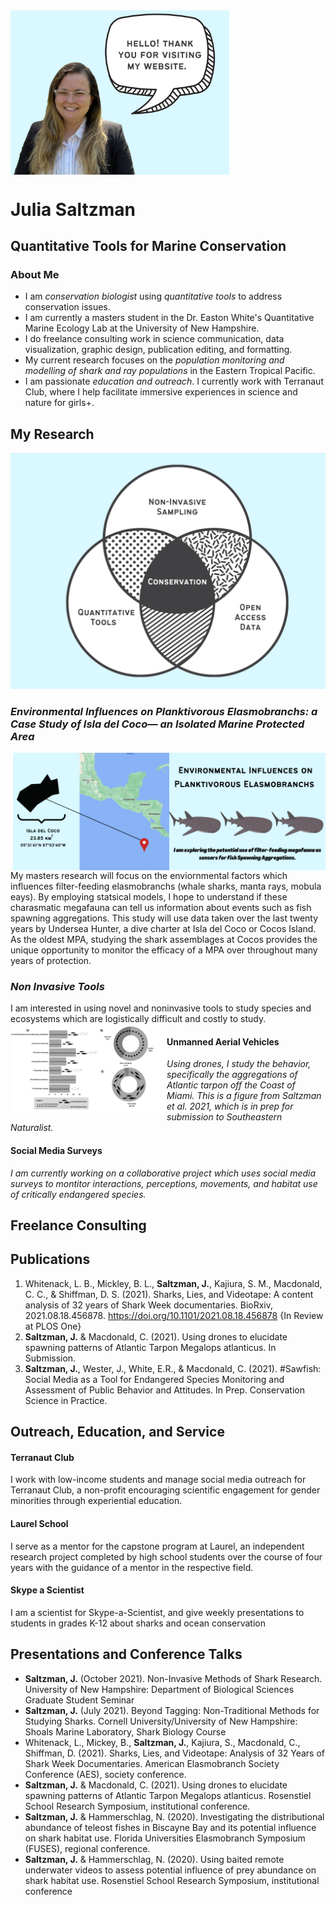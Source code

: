 <img align="center" width="350" src="Audience%20Engagement%20Venn%20Diagram%20(3).png">


# Julia Saltzman 
## Quantitative Tools for Marine Conservation 

### About Me 
- I am _conservation biologist_ using _quantitative tools_ to address conservation issues. 
- I am currently a masters student in the Dr. Easton White's Quantitative Marine Ecology Lab at the University of New Hampshire. 
- I do freelance consulting work in science communication, data visualization, graphic design, publication editing, and formatting. 
- My current research focuses on the _population monitoring and modelling of shark and ray populations_ in the Eastern Tropical Pacific.
- I am passionate _education and outreach_. I currently work with Terranaut Club, where I help facilitate immersive experiences in science and nature for girls+.



## My Research 
![(text)](Website_Venn.png)

###  _Environmental Influences on Planktivorous Elasmobranchs: a Case Study of Isla del Coco— an Isolated Marine Protected Area_

<img align="right" width="250" src="WhaleSharks.png">
<img align="right" width="250" src="Cocos.png">

My masters research will focus on the enviornmental factors which influences filter-feeding elasmobranchs (whale sharks, manta rays, mobula eays). By employing statsical models, I hope to understand if these charasmatic megafauna can tell us information about events such as fish spawning aggregations. This study will use data taken over the last twenty years by Undersea Hunter, a dive charter at Isla del Coco or Cocos Island. As the oldest MPA, studying the shark assemblages at Cocos provides the unique opportunity to monitor the efficacy of a MPA over throughout many years of protection. 

### _Non Invasive Tools_

I am interested in using novel and noninvasive tools to study species and ecosystems which are logistically difficult and costly to study. 
<img align="left" width="250" src="Tarpon%20Figure%201.jpg">
#### Unmanned Aerial Vehicles
_Using drones, I study the behavior, specifically the aggregations of Atlantic tarpon off the Coast of Miami. This is a figure from Saltzman et al. 2021, which is in prep for submission to Southeastern Naturalist._


#### Social Media Surveys 
_I am currently working on a collaborative project which uses social media surveys to montitor interactions, perceptions, movements, and habitat use of critically endangered species._

## Freelance Consulting 

## Publications 
1. Whitenack, L. B., Mickley, B. L., **Saltzman, J.**, Kajiura, S. M., Macdonald, C. C., & Shiffman, D. S. (2021). Sharks, Lies, and Videotape: A content analysis of 32 years of Shark Week documentaries. BioRxiv, 2021.08.18.456878. https://doi.org/10.1101/2021.08.18.456878 {In Review at PLOS One}
2. **Saltzman, J.** & Macdonald, C. (2021). Using drones to elucidate spawning patterns of Atlantic Tarpon Megalops atlanticus. In Submission. 
3. **Saltzman, J.**, Wester, J., White, E.R., & Macdonald, C. (2021). #Sawfish: Social Media as a Tool for Endangered Species Monitoring and Assessment of Public Behavior and Attitudes. In Prep. Conservation Science in Practice.


## Outreach, Education, and Service 

#### Terranaut Club 
I work with low-income students and manage social media outreach for Terranaut Club, a non-profit encouraging scientific engagement for gender minorities through experiential education.
#### Laurel School 
I serve as a mentor for the capstone program at Laurel, an independent research project completed by high school students over the course of four years with the guidance of a mentor in the respective field. 
#### Skype a Scientist 
I am a scientist for Skype-a-Scientist, and give weekly presentations to students in grades K-12 about sharks and ocean conservation 


## Presentations and Conference Talks 
- **Saltzman, J.**  (October 2021). Non-Invasive Methods of Shark Research. University of New Hampshire: Department of Biological Sciences Graduate Student Seminar 
- **Saltzman, J.** (July 2021). Beyond Tagging: Non-Traditional Methods for Studying Sharks. Cornell University/University of New Hampshire: Shoals Marine Laboratory, Shark Biology Course 
- Whitenack, L., Mickey, B., **Saltzman, J.**, Kajiura, S., Macdonald, C., Shiffman, D. (2021). Sharks, Lies, and Videotape: Analysis of 32 Years of Shark Week Documentaries. American Elasmobranch Society Conference (AES), society conference. 
- **Saltzman, J.** & Macdonald, C. (2021). Using drones to elucidate spawning patterns of Atlantic Tarpon Megalops atlanticus. Rosenstiel School Research Symposium, institutional conference. 
- **Saltzman, J.** & Hammerschlag, N. (2020). Investigating the distributional abundance of teleost fishes in Biscayne Bay and its potential influence on shark habitat use. Florida Universities Elasmobranch Symposium (FUSES), regional conference. 
- **Saltzman, J.** & Hammerschlag, N. (2020). Using baited remote underwater videos to assess potential influence of prey abundance on shark habitat use. Rosenstiel School Research Symposium, institutional conference
